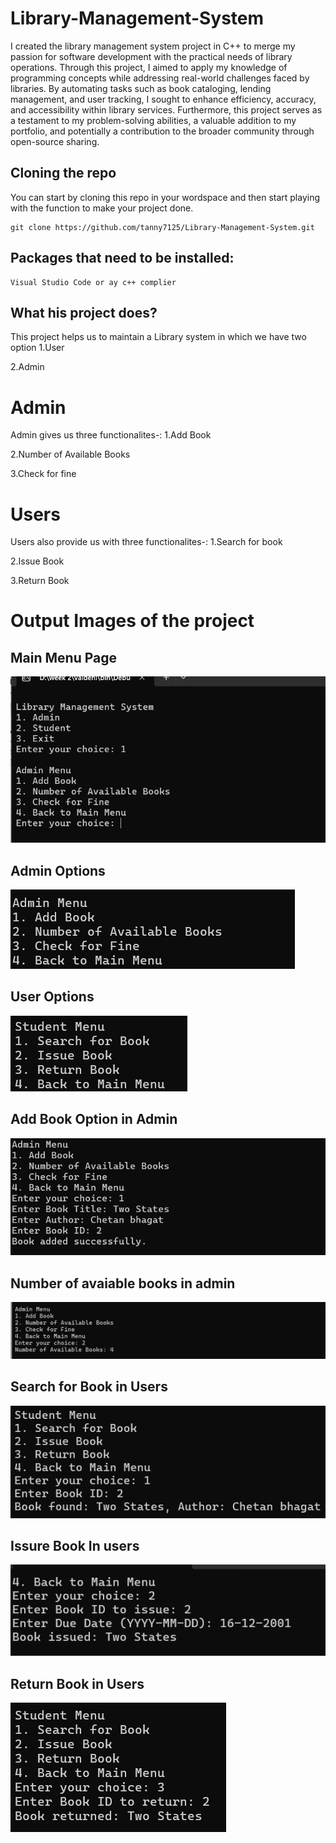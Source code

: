 # Library-Management-System
 I created the library management system project in C++ to merge my passion for software development with the practical needs of library operations. Through this project, I aimed to apply my knowledge of programming concepts while addressing real-world challenges faced by libraries. By automating tasks such as book cataloging, lending management, and user tracking, I sought to enhance efficiency, accuracy, and accessibility within library services. Furthermore, this project serves as a testament to my problem-solving abilities, a valuable addition to my portfolio, and potentially a contribution to the broader community through open-source sharing.
 
## Cloning the repo
You can start by cloning this repo in your wordspace and then start playing with the function to make your project done.
```
git clone https://github.com/tanny7125/Library-Management-System.git
```
## Packages that need to be installed:
```
Visual Studio Code or ay c++ complier
```
## What his project does?
This project helps us to maintain a Library system in which we have two option
1.User

2.Admin

# Admin
Admin gives us three functionalites-:
1.Add Book

2.Number of Available Books

3.Check for fine

# Users
Users also provide us with three functionalites-:
1.Search for book

2.Issue Book

3.Return Book



# Output Images of the project
## Main Menu Page
![Output image](https://github.com/tanny7125/Library-Management-System/blob/main/Output%20images/Screenshot%20(804).png?raw=true)

## Admin Options
![Output image](https://github.com/tanny7125/Library-Management-System/blob/main/Output%20images/4.png?raw=true)

## User Options
![Output image](https://github.com/tanny7125/Library-Management-System/blob/main/Output%20images/Screenshot%20(809).png?raw=true)

## Add Book Option in Admin 
![Output image](https://github.com/tanny7125/Library-Management-System/blob/main/Output%20images/5.png?raw=true)

## Number of avaiable books in admin
![Output image](https://github.com/tanny7125/Library-Management-System/blob/main/Output%20images/Screenshot%20(806).png?raw=true)

## Search for Book in Users
![Output image](https://github.com/tanny7125/Library-Management-System/blob/main/Output%20images/2.png?raw=true)

## Issure Book In users
![Output image](https://github.com/tanny7125/Library-Management-System/blob/main/Output%20images/3.png?raw=true)

## Return Book in Users
![Output image](https://github.com/tanny7125/Library-Management-System/blob/main/Output%20images/1.png?raw=true)
